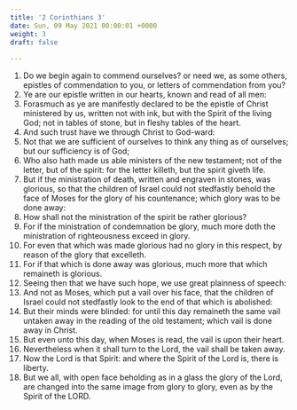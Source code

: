```yaml
---
title: '2 Corinthians 3'
date: Sun, 09 May 2021 00:00:01 +0000
weight: 3
draft: false
  
---
```


1. Do we begin again to commend ourselves? or need we, as some others, epistles of commendation to you, or letters of commendation from you?
2. Ye are our epistle written in our hearts, known and read of all men:
3. Forasmuch as ye are manifestly declared to be the epistle of Christ ministered by us, written not with ink, but with the Spirit of the living God; not in tables of stone, but in fleshy tables of the heart.
4. And such trust have we through Christ to God-ward:
5. Not that we are sufficient of ourselves to think any thing as of ourselves; but our sufficiency is of God;
6. Who also hath made us able ministers of the new testament; not of the letter, but of the spirit: for the letter killeth, but the spirit giveth life.
7. But if the ministration of death, written and engraven in stones, was glorious, so that the children of Israel could not stedfastly behold the face of Moses for the glory of his countenance; which glory was to be done away:
8. How shall not the ministration of the spirit be rather glorious?
9. For if the ministration of condemnation be glory, much more doth the ministration of righteousness exceed in glory.
10. For even that which was made glorious had no glory in this respect, by reason of the glory that excelleth.
11. For if that which is done away was glorious, much more that which remaineth is glorious.
12. Seeing then that we have such hope, we use great plainness of speech:
13. And not as Moses, which put a vail over his face, that the children of Israel could not stedfastly look to the end of that which is abolished:
14. But their minds were blinded: for until this day remaineth the same vail untaken away in the reading of the old testament; which vail is done away in Christ.
15. But even unto this day, when Moses is read, the vail is upon their heart.
16. Nevertheless when it shall turn to the Lord, the vail shall be taken away.
17. Now the Lord is that Spirit: and where the Spirit of the Lord is, there is liberty.
18. But we all, with open face beholding as in a glass the glory of the Lord, are changed into the same image from glory to glory, even as by the Spirit of the LORD.

